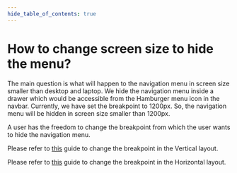 ```yaml
---
hide_table_of_contents: true
---
```


# How to change screen size to hide the menu?

The main question is what will happen to the navigation menu in screen size smaller than desktop and laptop. We hide the navigation menu inside a drawer which would be accessible from the Hamburger menu icon in the navbar. Currently, we have set the breakpoint to 1200px. So, the navigation menu will be hidden in screen size smaller than 1200px.

A user has the freedom to change the breakpoint from which the user wants to hide the navigation menu.

Please refer to [this](/docs/menu-examples/vertical-examples/vertical-nav/breakpoint) guide to change the breakpoint in the Vertical layout.

Please refer to [this](/docs/menu-examples/horizontal-examples/horizontal-nav/breakpoint) guide to change the breakpoint in the Horizontal layout.
